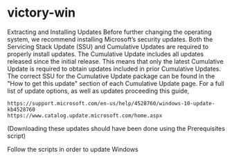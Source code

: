 # victory-win

Extracting and Installing Updates
Before further changing the operating system, we recommend installing Microsoft’s security updates. Both the Servicing Stack Update (SSU) and Cumulative Updates are required to properly install updates. The Cumulative Update includes all updates released since the initial release. This means that only the latest Cumulative Update is required to obtain updates included in prior Cumulative Updates. The correct SSU for the Cumulative Update package can be found in the "How to get this update" section of each Cumulative Update page. For a full list of update options, as well as updates proceeding this guide,

    https://support.microsoft.com/en-us/help/4528760/windows-10-update-kb4528760
    https://www.catalog.update.microsoft.com/home.aspx

(Downloading these updates should have been done using the Prerequisites script)

Follow the scripts in order to update Windows
